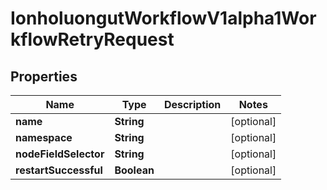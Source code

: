 

# IonholuongutWorkflowV1alpha1WorkflowRetryRequest


## Properties

Name | Type | Description | Notes
------------ | ------------- | ------------- | -------------
**name** | **String** |  |  [optional]
**namespace** | **String** |  |  [optional]
**nodeFieldSelector** | **String** |  |  [optional]
**restartSuccessful** | **Boolean** |  |  [optional]



